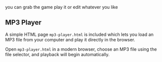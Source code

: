 you can grab the game play it or edit whatever you like

## MP3 Player

A simple HTML page `mp3-player.html` is included which lets you load an MP3 file from your computer and play it directly in the browser.

Open `mp3-player.html` in a modern browser, choose an MP3 file using the file selector, and playback will begin automatically.
